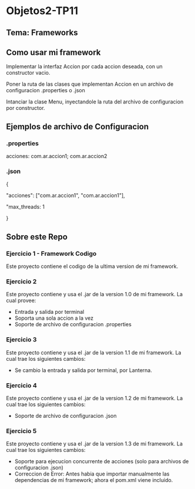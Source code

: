 # Objetos2-TP11
## Tema: Frameworks

## Como usar mi framework

Implementar la interfaz Accion por cada accion deseada, con un constructor vacio.

Poner la ruta de las clases que implementan Accion en un archivo de configuracion .properties o .json

Intanciar la clase Menu, inyectandole la ruta del archivo de configuracion por constructor.

## Ejemplos de archivo de Configuracion

### .properties

acciones: com.ar.accion1; com.ar.accion2

### .json

{

"acciones": ["com.ar.accion1", "com.ar.accion1"],

"max_threads: 1

}

## Sobre este Repo

### Ejercicio 1 - Framework Codigo
Este proyecto contiene el codigo de la ultima version de mi framework.

### Ejercicio 2
Este proyecto contiene y usa el .jar de la version 1.0 de mi framework. La cual provee:
- Entrada y salida por terminal
- Soporta una sola accion a la vez
- Soporte de archivo de configuracion .properties

### Ejercicio 3
Este proyecto contiene y usa el .jar de la version 1.1 de mi framework. La cual trae los siguientes cambios:
- Se cambio la entrada y salida por terminal, por Lanterna.

### Ejercicio 4
Este proyecto contiene y usa el .jar de la version 1.2 de mi framework. La cual trae los siguientes cambios:
- Soporte de archivo de configuracion .json

### Ejercicio 5
Este proyecto contiene y usa el .jar de la version 1.3 de mi framework. La cual trae los siguientes cambios:
- Soporte para ejecucion concurrente de acciones (solo para archivos de configuracion .json)
- Correccion de Error: Antes habia que importar manualmente las dependencias de mi framework; ahora el pom.xml viene incluido.
